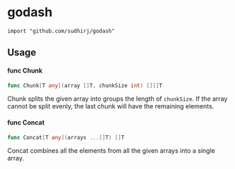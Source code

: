 # godash

    import "github.com/sudhirj/godash"

## Usage

#### func  Chunk

```go
func Chunk[T any](array []T, chunkSize int) [][]T
```

Chunk splits the given array into groups the length of `chunkSize`. If the array cannot be split evenly, the last chunk
will have the remaining elements.

#### func  Concat

```go
func Concat[T any](arrays ...[]T) []T
```

Concat combines all the elements from all the given arrays into a single array.
